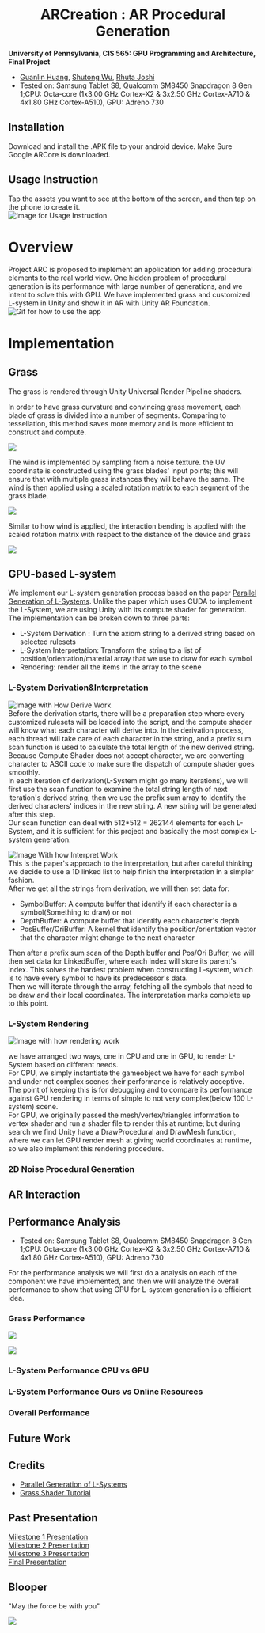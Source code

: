 # <div align="center"> ARCreation : AR Procedural Generation </div>

**University of Pennsylvania, CIS 565: GPU Programming and Architecture, Final Project**

* [Guanlin Huang](https://www.linkedin.com/in/guanlin-huang-4406668502/), [Shutong Wu](https://www.linkedin.com/in/shutong-wu-214043172/), [Rhuta Joshi]()
 * Tested on: Samsung Tablet S8, Qualcomm SM8450 Snapdragon 8 Gen 1;CPU: Octa-core (1x3.00 GHz Cortex-X2 & 3x2.50 GHz Cortex-A710 & 4x1.80 GHz Cortex-A510), GPU: 	Adreno 730



## Installation
Download and install the .APK file to your android device. Make Sure Google ARCore is downloaded.

## Usage Instruction
Tap the assets you want to see at the bottom of the screen, and then tap on the phone to create it. <br>
![Image for Usage Instruction]()

Overview
===========
Project ARC is proposed to implement an application for adding procedural elements to the real world view. One hidden problem of procedural generation is its performance with large number of generations, and we intent to solve this with GPU. We have implemented grass and customized L-system in Unity and show it in AR with Unity AR Foundation.<br>
![Gif for how to use the app]()

Implementation
===========
## Grass
The grass is rendered through Unity Universal Render Pipeline shaders.
  
In order to have grass curvature and convincing grass movement, each blade of grass is divided into a number of segments. Comparing to tessellation, this method saves more memory and is more efficient to construct and compute. 
  
![](imgs/grass-construction.gif)
  
The wind is implemented by sampling from a noise texture. the UV coordinate is constructed using the grass blades' input points; this will ensure that with multiple grass instances they will behave the same. The wind is then applied using a scaled rotation matrix to each segment of the grass blade.
  
![](imgs/grassIntro.gif)
  
Similar to how wind is applied, the interaction bending is applied with the scaled rotation matrix with respect to the distance of the device and grass
  
![](imgs/grass.gif)
  
## GPU-based L-system
We implement our L-system generation process based on the paper [Parallel Generation of L-Systems](https://publik.tuwien.ac.at/files/PubDat_181216.pdf). Unlike the paper which uses CUDA to implement the L-System, we are using Unity with its compute shader for generation. The implementation can be broken down to three parts:<br>
* L-System Derivation : Turn the axiom string to a derived string based on selected rulesets
* L-System Interpretation: Transform the string to a list of position/orientation/material array that we use to draw for each symbol
* Rendering: render all the items in the array to the scene

### L-System Derivation&Interpretation
![Image with How Derive Work](imgs/scan.png)<br>
Before the derivation starts, there will be a preparation step where every customized rulesets will be loaded into the script, and the compute shader will know what each character will derive into. 
In the derivation process, each thread will take care of each character in the string, and a prefix sum scan function is used to calculate the total length of the new derived string. Because Compute Shader does not accept character, we are converting character to ASCII code to make sure the dispatch of compute shader goes smoothly. <br>
In each iteration of derivation(L-System might go many iterations), we will first use the scan function to examine the total string length of next iteration's derived string, then we use the prefix sum array to identify the derived characters' indices in the new string. A new string will be generated after this step.<br>
Our scan function can deal with 512*512 = 262144 elements for each L-System, and it is sufficient for this project and basically the most complex L-system generation.<br>


![Image With how Interpret Work](imgs/interpret.png)<br>
This is the paper's approach to the interpretation, but after careful thinking we decide to use a 1D linked list to help finish the interpretation in a simpler fashion.<br>
After we get all the strings from derivation, we will then set data for:<br>
* SymbolBuffer: A compute buffer that identify if each character is a symbol(Something to draw) or not
* DepthBuffer: A compute buffer that identify each character's depth
* PosBuffer/OriBuffer: A kernel that identify the position/orientation vector that the character might change to the next character<br>

Then after a prefix sum scan of the Depth buffer and Pos/Ori Buffer, we will then set data for LinkedBuffer, where each index will store its parent's index. This solves the hardest problem when constructing L-system, which is to have every symbol to have its predecessor's data.<br>
Then we will iterate through the array, fetching all the symbols that need to be draw and their local coordinates. The interpretation marks complete up to this point.

### L-System Rendering
![Image with how rendering work](imgs/green1.png)<br>

we have arranged two ways, one in CPU and one in GPU, to render L-System based on different needs.  
For CPU, we simply instantiate the gameobject we have for each symbol and under not complex scenes their performance is relatively acceptive. The point of keeping this is for debugging and to compare its performance against GPU rendering in terms of simple to not very complex(below 100 L-system) scene.  
For GPU, we originally passed the mesh/vertex/triangles information to vertex shader and run a shader file to render this at runtime; but during search we find Unity have a DrawProcedural and DrawMesh function, where we can let GPU render mesh at giving world coordinates at runtime, so we also implement this rendering procedure.


### 2D Noise Procedural Generation

## AR Interaction

## Performance Analysis
 * Tested on: Samsung Tablet S8, Qualcomm SM8450 Snapdragon 8 Gen 1;CPU: Octa-core (1x3.00 GHz Cortex-X2 & 3x2.50 GHz Cortex-A710 & 4x1.80 GHz Cortex-A510), GPU: 	Adreno 730  

 For the performance analysis we will first do a analysis on each of the component we have implemented, and then we will analyze the overall performance to show that using GPU for L-system generation is a efficient idea.

### Grass Performance
![](imgs/fpsGrass.png)
  
![](imgs/gpuGrass.png)  
### L-System Performance CPU vs GPU

### L-System Performance Ours vs Online Resources

### Overall Performance
 
## Future Work

## Credits
* [Parallel Generation of L-Systems](https://publik.tuwien.ac.at/files/PubDat_181216.pdf)
* [Grass Shader Tutorial](https://roystan.net/articles/grass-shader/)

## Past Presentation
[Milestone 1 Presentation](https://docs.google.com/presentation/d/16BDfPikoMo0FX5iWDb8mwlZ5nQAJBaDj30A9Vw1sQ5o/edit#slide=id.p)<br>
[Milestone 2 Presentation](https://docs.google.com/presentation/d/1iHksZZ4u2Z6-Yoie_S-0kXjdsAEHsFWQpKVJzvuKXFI/edit#slide=id.p)<br>
[Milestone 3 Presentation](https://docs.google.com/presentation/d/1cWZAUilfjqYLi6OaeJzwCYyNQ0r6AfFJXVTBsvolfYg/edit#slide=id.g19cafe9bbc4_0_3)<br>
[Final Presentation]()

## Blooper
"May the force be with you" 
  
![](imgs/interactBlooper.gif)  
